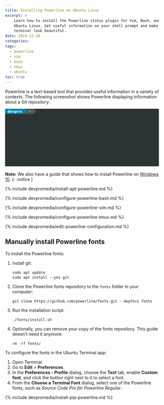 ```yaml
---
title: Installing Powerline on Ubuntu Linux
excerpt: >
    Learn how to install the Powerline status plugin for Vim, Bash, and tmux on
    Ubuntu Linux. Get useful information on your shell prompt and make your
    terminal look beautiful.
date: 2019-12-28
categories:
tags:
  - powerline
  - vim
  - bash
  - tmux
  - ubuntu
toc: true
---
```


Powerline is a text-based tool that provides useful information in a variety of
contexts. The following screenshot shows Powerline displaying information about
a Git repository:

![Powerline demo][demo]

**Note:** We also have a guide that shows how to install Powerline on
[Windows 10][1].
{: .notice }


{% include devpromedia/install-apt-powerline.md %}

{% include devpromedia/configure-powerline-bash.md %}

{% include devpromedia/configure-powerline-vim.md %}

{% include devpromedia/configure-powerline-tmux.md %}

{% include devpromedia/edit-powerline-configuration.md %}


## Manually install Powerline fonts

To install the Powerline fonts:

1. Install git:
   ```shell
   sudo apt update
   sudo apt install --yes git
   ```
1. Clone the Powerline fonts repository to the `fonts` folder in your computer:
   ```shell
   git clone https://github.com/powerline/fonts.git --depth=1 fonts
   ```
1. Run the installation script:
   ```shell
   ./fonts/install.sh
   ```
1. Optionally, you can remove your copy of the fonts repository. This guide
   doesn't need it anymore:
   ```shell
   rm -rf fonts/
   ```

To configure the fonts in the Ubuntu Terminal app:

1. Open Terminal.
1. Go to **Edit** > **Preferences**.
1. In the **Preferences - Profile** dialog, choose the **Text** tab, enable
   **Custom font**, and click the button right next to it to select a font.
1. From the **Choose a Terminal Font** dialog, select one of the Powerline
   fonts, such as _Source Code Pro for Powerline Regular_.


{% include devpromedia/install-pip-powerline.md %}


[demo]: /assets/images/powerline-demo.gif
[1]: /install-powerline-windows/
